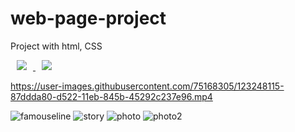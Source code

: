 # web-page-project
 Project with html, CSS
 
<a href="https://developer.mozilla.org/ko/docs/Web/HTML">
    <img 
        src="http://img.shields.io/badge/-html-blue?style=flat&logo=html&link=https://developer.mozilla.org/ko/docs/Web/HTML"
        style="height : auto; margin-left : 10px; margin-right : 10px;"/>
</a>
<a href="https://developer.mozilla.org/ko/docs/Web/CSS">
    <img 
        src="http://img.shields.io/badge/-CSS-orange?style=flat&logo=CSS&link=https://developer.mozilla.org/ko/docs/Web/CSS"
        style="height : auto; margin-left : 10px; margin-right : 10px;"/>
</a>



https://user-images.githubusercontent.com/75168305/123248115-87ddda80-d522-11eb-845b-45292c237e96.mp4



![famouseline](https://user-images.githubusercontent.com/75168305/123247917-4e0cd400-d522-11eb-8381-d01d9c02442c.JPG)
![story](https://user-images.githubusercontent.com/75168305/123247941-52d18800-d522-11eb-80da-6dafa6339ed0.JPG)
![photo](https://user-images.githubusercontent.com/75168305/123247947-549b4b80-d522-11eb-8aa8-9f56e5836599.JPG)
![photo2](https://user-images.githubusercontent.com/75168305/123247951-5533e200-d522-11eb-8890-9bd4ce0b5b38.JPG)


